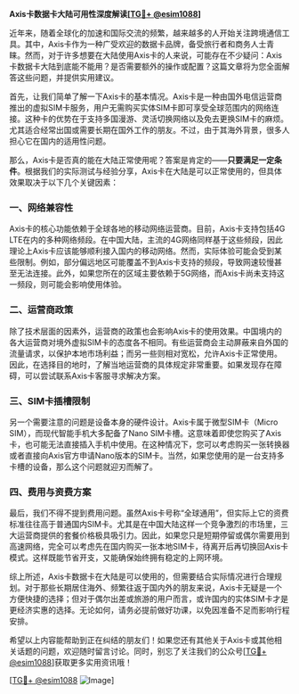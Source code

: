 **Axis卡数据卡大陆可用性深度解读[[TG💪+ @esim1088](https://t.me/s/esim1088)]**

近年来，随着全球化的加速和国际交流的频繁，越来越多的人开始关注跨境通信工具。其中，Axis卡作为一种广受欢迎的数据卡品牌，备受旅行者和商务人士青睐。然而，对于许多想要在大陆使用Axis卡的人来说，可能存在不少疑问：Axis卡数据卡大陆到底能不能用？是否需要额外的操作或配置？这篇文章将为您全面解答这些问题，并提供实用建议。

首先，让我们简单了解一下Axis卡的基本情况。Axis卡是一种由国外电信运营商推出的虚拟SIM卡服务，用户无需购买实体SIM卡即可享受全球范围内的网络连接。这种卡的优势在于支持多国漫游、灵活切换网络以及免去更换SIM卡的麻烦。尤其适合经常出国或需要长期在国外工作的朋友。不过，由于其海外背景，很多人担心它在国内的适用性问题。

那么，Axis卡是否真的能在大陆正常使用呢？答案是肯定的——**只要满足一定条件**。根据我们的实际测试与经验分享，Axis卡在大陆是可以正常使用的，但具体效果取决于以下几个关键因素：

### 一、网络兼容性

Axis卡的核心功能依赖于全球各地的移动网络运营商。目前，Axis卡支持包括4G LTE在内的多种网络频段。在中国大陆，主流的4G网络同样基于这些频段，因此理论上Axis卡应该能够顺利接入国内的移动网络。然而，实际体验可能会受到某些限制。例如，部分偏远地区可能覆盖不到Axis卡支持的频段，导致网速较慢甚至无法连接。此外，如果您所在的区域主要依赖于5G网络，而Axis卡尚未支持这一频段，则可能会影响使用体验。

### 二、运营商政策

除了技术层面的因素外，运营商的政策也会影响Axis卡的使用效果。中国境内的各大运营商对境外虚拟SIM卡的态度各不相同。有些运营商会主动屏蔽来自外国的流量请求，以保护本地市场利益；而另一些则相对宽松，允许Axis卡正常使用。因此，在选择目的地时，了解当地运营商的具体规定非常重要。如果发现存在障碍，可以尝试联系Axis卡客服寻求解决方案。

### 三、SIM卡插槽限制

另一个需要注意的问题是设备本身的硬件设计。Axis卡属于微型SIM卡（Micro SIM），而现代智能手机大多配备了Nano SIM卡槽。这意味着即使您购买了Axis卡，也可能无法直接插入手机中使用。在这种情况下，您可以考虑购买一张转换器或者直接向Axis官方申请Nano版本的SIM卡。当然，如果您使用的是一台支持多卡槽的设备，那么这个问题就迎刃而解了。

### 四、费用与资费方案

最后，我们不得不提到费用问题。虽然Axis卡号称“全球通用”，但实际上它的资费标准往往高于普通国内SIM卡。尤其是在中国大陆这样一个竞争激烈的市场里，三大运营商提供的套餐价格极具吸引力。因此，如果您只是短期停留或偶尔需要用到高速网络，完全可以考虑先在国内购买一张本地SIM卡，待离开后再切换回Axis卡模式。这样既能节省开支，又能确保始终拥有稳定的上网环境。

综上所述，Axis卡数据卡在大陆是可以使用的，但需要结合实际情况进行合理规划。对于那些长期居住海外、频繁往返于国内外的朋友来说，Axis卡无疑是一个方便快捷的选择；但对于偶尔出差或旅游的用户而言，或许国内的实体SIM卡才是更经济实惠的选择。无论如何，请务必提前做好功课，以免因准备不足而影响行程安排。

希望以上内容能帮助到正在纠结的朋友们！如果您还有其他关于Axis卡或其他相关话题的问题，欢迎随时留言讨论。同时，别忘了关注我们的公众号[[TG💪+ @esim1088](https://t.me/s/esim1088)]获取更多实用资讯哦！

[[TG💪+ @esim1088](https://t.me/s/esim1088) ![Image](https://i.postimg.cc/4NQfJmqS/Snipaste-2025-05-13-00-14-12.png)]